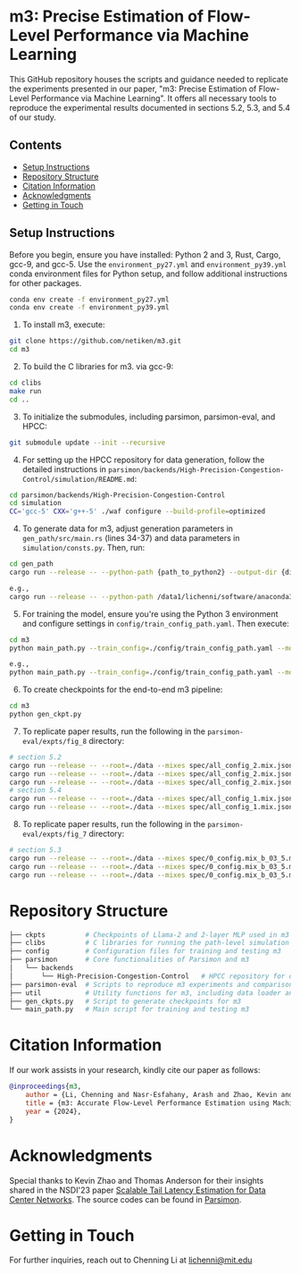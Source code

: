 # m3: Precise Estimation of Flow-Level Performance via Machine Learning

This GitHub repository houses the scripts and guidance needed to replicate the experiments presented in our paper, "m3: Precise Estimation of Flow-Level Performance via Machine Learning". It offers all necessary tools to reproduce the experimental results documented in sections 5.2, 5.3, and 5.4 of our study.

## Contents

- [Setup Instructions](#setup-instructions)
- [Repository Structure](#repository-structure)
- [Citation Information](#citation-information)
- [Acknowledgments](#acknowledgments)
- [Getting in Touch](#getting-in-touch)

## Setup Instructions

Before you begin, ensure you have installed: Python 2 and 3, Rust, Cargo, gcc-9, and gcc-5. Use the `environment_py27.yml` and `environment_py39.yml` conda environment files for Python setup, and follow additional instructions for other packages.

```bash
conda env create -f environment_py27.yml
conda env create -f environment_py39.yml
```

1. To install m3, execute: 
```bash
git clone https://github.com/netiken/m3.git
cd m3
```

2. To build the C libraries for m3. via gcc-9:
```bash     
cd clibs
make run
cd ..
```

3. To initialize the submodules, including parsimon, parsimon-eval, and HPCC:

```bash
git submodule update --init --recursive
```

4. For setting up the HPCC repository for data generation, follow the detailed instructions in `parsimon/backends/High-Precision-Congestion-Control/simulation/README.md`:

```bash
cd parsimon/backends/High-Precision-Congestion-Control
cd simulation
CC='gcc-5' CXX='g++-5' ./waf configure --build-profile=optimized
```

4. To generate data for m3, adjust generation parameters in `gen_path/src/main.rs` (lines 34-37) and data parameters in `simulation/consts.py`. Then, run:

```bash
cd gen_path
cargo run --release -- --python-path {path_to_python2} --output-dir {dir_to_save_data}

e.g., 
cargo run --release -- --python-path /data1/lichenni/software/anaconda3/envs/py27/bin/python --output-dir /data1/lichenni/m3/parsimon/backends/High-Precision-Congestion-Control/gen_path/data
```

5. For training the model, ensure you're using the Python 3 environment and configure settings in `config/train_config_path.yaml`. Then execute:

```bash
cd m3
python main_path.py --train_config=./config/train_config_path.yaml --mode=train --dir_input={dir_to_save_data} --dir_output={dir_to_save_ckpts}

e.g., 
python main_path.py --train_config=./config/train_config_path.yaml --mode=train --dir_input=/data1/lichenni/m3/parsimon/backends/High-Precision-Congestion-Control/gen_path/data --dir_output=/data1/lichenni/m3/ckpts
```

6. To create checkpoints for the end-to-end m3 pipeline:
```bash
cd m3
python gen_ckpt.py
```

7. To replicate paper results, run the following in the `parsimon-eval/expts/fig_8` directory:

```bash
# section 5.2
cargo run --release -- --root=./data --mixes spec/all_config_2.mix.json ns3-config
cargo run --release -- --root=./data --mixes spec/all_config_2.mix.json pmn-m
cargo run --release -- --root=./data --mixes spec/all_config_2.mix.json mlsys
# section 5.4
cargo run --release -- --root=./data --mixes spec/all_config_1.mix.json ns3-config
cargo run --release -- --root=./data --mixes spec/all_config_1.mix.json mlsys
```

8. To replicate paper results, run the following in the `parsimon-eval/expts/fig_7` directory:

```bash
# section 5.3
cargo run --release -- --root=./data --mixes spec/0_config.mix_b_03_5.mix.json ns3
cargo run --release -- --root=./data --mixes spec/0_config.mix_b_03_5.mix.json pmn-m
cargo run --release -- --root=./data --mixes spec/0_config.mix_b_03_5.mix.json mlsys
```

# Repository Structure

```bash
├── ckpts          # Checkpoints of Llama-2 and 2-layer MLP used in m3
├── clibs          # C libraries for running the path-level simulation in m3
├── config         # Configuration files for training and testing m3
├── parsimon       # Core functionalities of Parsimon and m3
│   └── backends
│       └── High-Precision-Congestion-Control   # HPCC repository for data generation
├── parsimon-eval  # Scripts to reproduce m3 experiments and comparisons
├── util           # Utility functions for m3, including data loader and ML model implementations
├── gen_ckpts.py   # Script to generate checkpoints for m3
└── main_path.py   # Main script for training and testing m3
```

# Citation Information
If our work assists in your research, kindly cite our paper as follows:
```bibtex
@inproceedings{m3,
    author = {Li, Chenning and Nasr-Esfahany, Arash and Zhao, Kevin and Noorbakhsh, Kimia and Goyal, Prateesh and Alizadeh, Mohammad and Anderson, Thomas},
    title = {m3: Accurate Flow-Level Performance Estimation using Machine Learning},
    year = {2024},
}
```

# Acknowledgments

Special thanks to Kevin Zhao and Thomas Anderson for their insights shared in the NSDI'23 paper [Scalable Tail Latency Estimation for Data Center Networks](https://www.usenix.org/conference/nsdi23/presentation/zhao-kevin). The source codes can be found in [Parsimon](https://github.com/netiken/parsimon).

# Getting in Touch
For further inquiries, reach out to Chenning Li at lichenni@mit.edu

